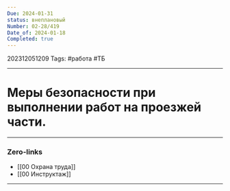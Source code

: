 ```yaml
---
Due: 2024-01-31
status: внеплановый
Number: 02-28/419
Date_of: 2024-01-18
Completed: true
---
```

202312051209
Tags: #работа #ТБ

---
#  Меры безопасности при выполнении работ на проезжей части.

---
### Zero-links

- [[00 Охрана труда]]
- [[00 Инструктаж]]

---